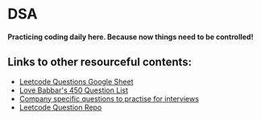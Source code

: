 # DSA
#### Practicing coding daily here. Because now things need to be controlled!
## Links to other resourceful contents:
* [Leetcode Questions Google Sheet](https://lnkd.in/d2NHt-2)
* [Love Babbar's 450 Question List](https://drive.google.com/file/d/1FMdN_OCfOI0iAeDlqswCiC2DZzD4nPsb/view)
* [Company specific questions to practise for interviews](https://github.com/MysteryVaibhav/leetcode_company_wise_questions)
* [Leetcode Question Repo](https://lnkd.in/d2NHt-2)
